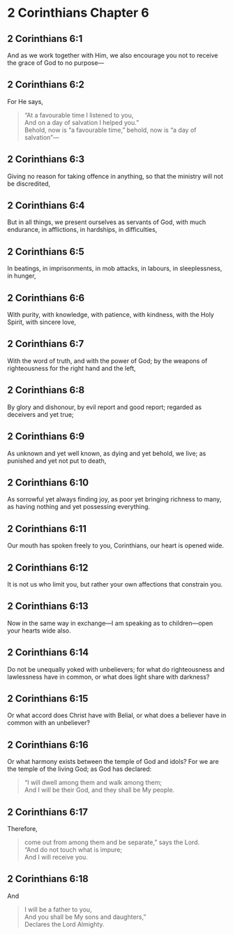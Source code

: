 # 2 Corinthians Chapter 6

## 2 Corinthians 6:1

And as we work together with Him, we also encourage you not to receive the grace of God to no purpose—

## 2 Corinthians 6:2

For He says,

> “At a favourable time I listened to you,  
> And on a day of salvation I helped you.”  
> Behold, now is “a favourable time,” behold, now is “a day of salvation”—

## 2 Corinthians 6:3

Giving no reason for taking offence in anything, so that the ministry will not be discredited,

## 2 Corinthians 6:4

But in all things, we present ourselves as servants of God, with much endurance, in afflictions, in hardships, in difficulties,

## 2 Corinthians 6:5

In beatings, in imprisonments, in mob attacks, in labours, in sleeplessness, in hunger,

## 2 Corinthians 6:6

With purity, with knowledge, with patience, with kindness, with the Holy Spirit, with sincere love,

## 2 Corinthians 6:7

With the word of truth, and with the power of God; by the weapons of righteousness for the right hand and the left,

## 2 Corinthians 6:8

By glory and dishonour, by evil report and good report; regarded as deceivers and yet true;

## 2 Corinthians 6:9

As unknown and yet well known, as dying and yet behold, we live; as punished and yet not put to death,

## 2 Corinthians 6:10

As sorrowful yet always finding joy, as poor yet bringing richness to many, as having nothing and yet possessing everything.

## 2 Corinthians 6:11

Our mouth has spoken freely to you, Corinthians, our heart is opened wide.

## 2 Corinthians 6:12

It is not us who limit you, but rather your own affections that constrain you.

## 2 Corinthians 6:13

Now in the same way in exchange—I am speaking as to children—open your hearts wide also.

## 2 Corinthians 6:14

Do not be unequally yoked with unbelievers; for what do righteousness and lawlessness have in common, or what does light share with darkness?

## 2 Corinthians 6:15

Or what accord does Christ have with Belial, or what does a believer have in common with an unbeliever?

## 2 Corinthians 6:16

Or what harmony exists between the temple of God and idols? For we are the temple of the living God; as God has declared:

> “I will dwell among them and walk among them;  
> And I will be their God, and they shall be My people.

## 2 Corinthians 6:17

Therefore,

> come out from among them and be separate,” says the Lord.  
> “And do not touch what is impure;  
> And I will receive you.

## 2 Corinthians 6:18

And

> I will be a father to you,  
> And you shall be My sons and daughters,”  
> Declares the Lord Almighty.
